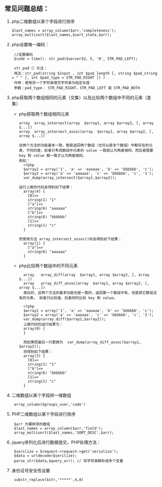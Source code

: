 ## 常见问题总结：

1. php二维数组以某个字段进行排序
    
       $last_names = array_column($arr,'completeness');
       array_multisort($last_names,$sort_state,$arr);

2. php设置唯一编码：

        //设置编码
        $code = time(). str_pad($serverId, 5, '0', STR_PAD_LEFT);
        
        str_pad（）方法：
        用法：str_pad(string $input , int $pad_length [, string $pad_string = " " [, int $pad_type = STR_PAD_RIGHT ]] ) 
        作用：使用另一个字符串填充字符串为指定长度
        参数：pad_type： STR_PAD_RIGHT，STR_PAD_LEFT 或 STR_PAD_BOTH

3. php获取两个数组相同的元素（交集）以及比较两个数组中不同的元素（差集）

    - php获取两个数组相同元素
        
          array  array_intersect(array  $array1, array $array2, [, array $...])    
          array  array_intersect_assoc(array  $array1, array $array2, [, array $...])  
          
          这两个方法的功能基本一致，都是返回两个数组（也可以是多个数组）中都存在的元素，不同的是，前者只考虑数组中元素的 value 一致就认为两者相同，而后者需要 key 和 value 都一致才认为两者相同，
          例如：
            <?php
            $array1 = array('1', 'a' => 'aaaaaa', 'b' => 'bbbbbb', 'c');
            $array2 = array('a' => 'aaaaaa', 'c' => 'bbbbbb', 'c', '1');
            var_dump(array_intersect($array1,$array2));
            
          运行上面的代码会得到如下结果：
            array(4) {
              [0]=>
              string(1) "1"
              ["a"]=>
              string(6) "aaaaaa"
              ["b"]=>
              string(6) "bbbbbb"
              [1]=>
              string(1) "c"
            }
            
          而使用方法 array_intersect_assoc()将会得到如下结果：
            array(1) {
              ["a"]=>
              string(6) "aaaaaa"
            }
    - php比较两个数组中的不同元素
            
            array   array_diff(array  $array1, array $array2, [, array $...])
            array   array_diff_assoc(array  $array1, array $array2, [, array $...])
            类似的，这两个方法的基本功能也是一致的，返回第一个数组中有，但是其它数组没有的元素。 前者只比较值，后者同时比较 key 和 value。　
            
            <?php
            $array1 = array('1', 'a' => 'aaaaaa', 'b' => 'bbbbbb', 'c');
            $array2 = array('a' => 'aaaaaa', 'c' => 'bbbbbb', 'c', '1');
            var_dump(array_diff($array1,$array2));
            上面代码的运行结果为：
            array(0) {
            }
            
            而如果把最后一行更换为  var_dump(array_diff_assoc($array1, $array2));   
            将得到如下结果：
            array(3) {
              [0]=>
              string(1) "1"
              ["b"]=>
              string(6) "bbbbbb"
              [1]=>
              string(1) "c"
            }

4. 二维数组以某个字段转一维数组
    
        array_column($groups_user,'code')

5. PHP二维数组以某个字段进行排序

        $arr 为要排序的数组
        $last_names = array_column($arr,'field');
        array_multisort($last_names,'SORT_DESC',$arr);

6. jquery序列化后进行数据提交，PHP处理方法：

        $serilize = $request->request->get('serialize');
        $data = urldecode($serilize);
        parse_str($data,$query_arr); // 将字符串解析成多个变量

7. 身份证号安全性设置

        substr_replace($str,'*****',4,8)
